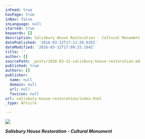 ```yaml
---
inFeed: true
hasPage: true
inNav: false
inLanguage: null
starred: true
keywords: []
description: Salisbury House Restoration - Cultural Monument
datePublished: '2016-03-12T17:11:26.635Z'
dateModified: '2016-03-12T17:09:25.164Z'
title: ''
author: []
sourcePath: _posts/2016-03-12-salisbury-house-restoration.md
published: true
authors: []
publisher:
  name: null
  domain: null
  url: null
  favicon: null
url: salisbury-house-restoration/index.html
_type: Article

---
```

![](https://the-grid-user-content.s3-us-west-2.amazonaws.com/4679fab6-70b2-4f92-bd3e-427880bd0cb1.jpg)

_**Salisbury House Restoration - Cultural Monument**_
